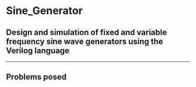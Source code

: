 # Sine_Generator
Design and simulation of fixed and variable frequency sine wave generators using the Verilog language
---
***
## Problems posed

